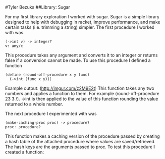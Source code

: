 #Tyler Bezuka
##Library: Sugar

For my first library exploration I worked with sugar. Sugar is a simple library designed to help with debugging in racket,
improve performance, and make certain tasks (i.e. trimming a string) simpler. The first procedure I worked with was
```
(->int v) -> integer?
v: any/c
```
This procedure takes any argument and converts it to an integer or returns false if a conversion cannot be made. To use this
procedure I defined a function
``` 
(define (round-off-procedure x y func)
  (->int (func x y)))
```
Example output:
(http://imgur.com/z2M9E2t)
This function takes any two numbers and applies a function to them. For example (round-off-procedure 23 3 /). ->int is then
applied to the value of this function rounding the value returned to a whole number. 

The next procedure I experimented with was 
```
(make-caching-proc proc) -> procedure?
proc: procedure?
```
This function makes a caching version of the procedure passed by creating a hash table of the attached procedure where
values are saved/retrieved. The hash keys are the arguments passed to proc. To test this procedure I created a function: 
